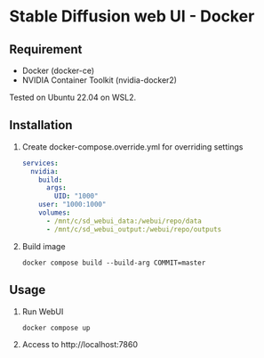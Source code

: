 # Stable Diffusion web UI - Docker

## Requirement

* Docker (docker-ce)
* NVIDIA Container Toolkit (nvidia-docker2)

Tested on Ubuntu 22.04 on WSL2.

## Installation

1. Create docker-compose.override.yml for overriding settings

   ```yaml
   services:
     nvidia:
       build:
         args:
           UID: "1000"
       user: "1000:1000"
       volumes:
         - /mnt/c/sd_webui_data:/webui/repo/data
         - /mnt/c/sd_webui_output:/webui/repo/outputs
   ```

2. Build image

       docker compose build --build-arg COMMIT=master

## Usage

1. Run WebUI

       docker compose up

2. Access to http://localhost:7860
